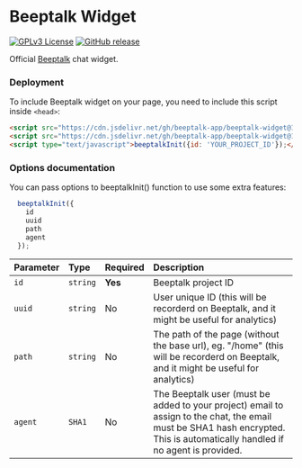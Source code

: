 
# Beeptalk Widget

[![GPLv3 License](https://img.shields.io/badge/License-GPL%20v3-yellow.svg)](https://opensource.org/licenses/) 
[![GitHub release](https://img.shields.io/badge/release-v1.0.0-green)](https://github.com/beeptalk-app/chat-embedder/releases)


Official [Beeptalk](https://beeptalk.app) chat widget.


### Deployment

To include Beeptalk widget on your page, you need to include this script inside `<head>`:

```html
<script src="https://cdn.jsdelivr.net/gh/beeptalk-app/beeptalk-widget@1.1.0/index.min.js"></script>
<script src="https://cdn.jsdelivr.net/gh/beeptalk-app/beeptalk-widget@1.1.0/style.min.js"></script>
<script type="text/javascript">beeptalkInit({id: 'YOUR_PROJECT_ID'});</script>
```


### Options documentation

You can pass options to beeptalkInit() function to use some extra features:

```js
  beeptalkInit({
    id
    uuid
    path
    agent
  });
```

| Parameter | Type     | Required      | Description                |
| :-------- | :--------- | :------------ | :----------------------- |
| `id` | `string` | **Yes** | Beeptalk project ID |
| `uuid` | `string` | No |  User unique ID (this will be recorderd on Beeptalk, and it might be useful for analytics) |
| `path` | `string` | No |  The path of the page (without the base url), eg. "/home" (this will be recorderd on Beeptalk, and it might be useful for analytics) |
| `agent` | `SHA1` | No |  The Beeptalk user (must be added to your project) email to assign to the chat, the email must be SHA1 hash encrypted. This is automatically handled if no agent is provided. |


